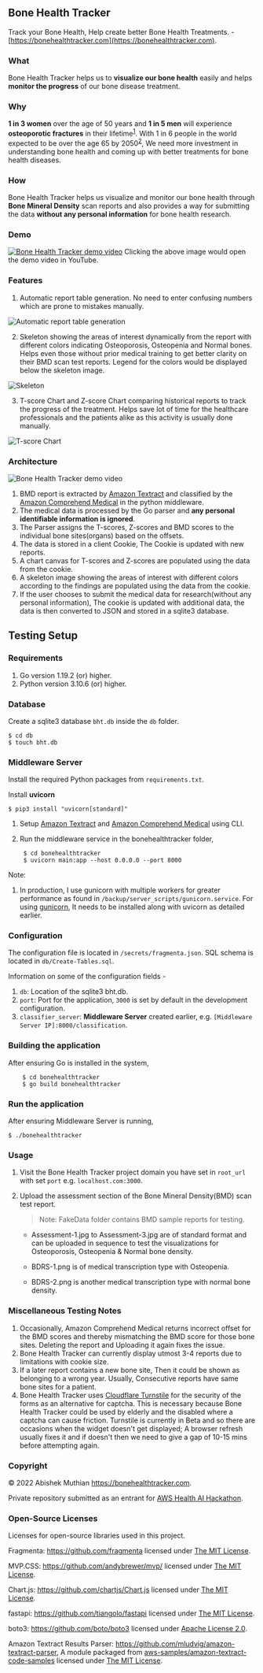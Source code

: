 ## Bone Health Tracker
Track your Bone Health, Help create better Bone Health Treatments. - [https://bonehealthtracker.com](https://bonehealthtracker.com).

### What
Bone Health Tracker helps us to **visualize our bone health** easily and helps **monitor the progress** of our bone disease treatment.

### Why
**1 in 3 women** over the age of 50 years and **1 in 5 men** will experience **osteoporotic fractures** in their lifetime<sup>[1](https://www.ncbi.nlm.nih.gov/pmc/articles/PMC5335887/)</sup>. With 1 in 6 people in the world expected to be over the age 65 by 2050<sup>[2](https://www.un.org/development/desa/en/news/population/our-world-is-growing-older.html)</sup>, We need more investment in understanding bone health and coming up with better treatments for bone health diseases.

### How
Bone Health Tracker helps us visualize and monitor our bone health through **Bone Mineral Density** scan reports and also provides a way for submitting the data **without any personal information** for bone health research.

### Demo
[![Bone Health Tracker demo video](backup/demo/bonehealthtracker_featured_image.png)](https://www.youtube.com/watch?v=5F_4vry5EJ4)
Clicking the above image would open the demo video in YouTube.

### Features
1. Automatic report table generation. No need to enter confusing numbers which are prone to mistakes manually.
   
![Automatic report table generation](backup/demo/table-2.png)

2. Skeleton showing the areas of interest dynamically from the report with different colors indicating Osteoporosis, Osteopenia and Normal bones. Helps even those without prior medical training to get better clarity on their BMD scan test reports. Legend for the colors would be displayed below the skeleton image.

![Skeleton](backup/demo/skeleton.png)

3. T-score Chart and Z-score Chart comparing historical reports to track the progress of the treatment. Helps save lot of time for the healthcare professionals and the patients alike as this activity is usually done manually.

![T-score Chart](backup/demo/T-score-chart.png)


### Architecture
![Bone Health Tracker demo video](backup/demo/BHT_Architecture.jpg)

1. BMD report is extracted by [Amazon Textract](https://aws.amazon.com/textract/) and classified by the [Amazon Comprehend Medical](https://aws.amazon.com/comprehend/medical/) in the python middleware. 
2. The medical data is processed by the Go parser and **any personal identifiable information is ignored**.
3. The Parser assigns the T-scores, Z-scores and BMD scores to the individual bone sites(organs) based on the offsets.
4. The data is stored in a client Cookie, The Cookie is updated with new reports.
5. A chart canvas for T-scores and Z-scores are populated using the data from the cookie.
6. A skeleton image showing the areas of interest with different colors according to the findings are populated using the data from the cookie.
7. If the user chooses to submit the medical data for research(without any personal information), The cookie is updated with additional data, the data is then converted to JSON and stored in a sqlite3 database.

## Testing Setup

### Requirements
1. Go version 1.19.2 (or)  higher.
2. Python version 3.10.6 (or) higher.

### Database
Create a sqlite3 database `bht.db` inside the `db` folder.

```
$ cd db 
$ touch bht.db
```

### Middleware Server
Install the required Python packages from `requirements.txt`.

Install **uvicorn** 

```
$ pip3 install "uvicorn[standard]"
```

1. Setup [Amazon Textract](https://docs.aws.amazon.com/textract/latest/dg/getting-started.html) and [Amazon Comprehend Medical](https://docs.aws.amazon.com/comprehend-medical/latest/dev/comprehendmedical-gettingstarted.html) using CLI.

2. Run the middleware service in the bonehealthtracker folder, 

        $ cd bonehealthtracker
        $ uvicorn main:app --host 0.0.0.0 --port 8000

Note: 
1. In production, I use gunicorn with multiple workers for greater performance as found in `/backup/server_scripts/gunicorn.service`. For using [gunicorn](https://gunicorn.org/), It needs to be installed along with uvicorn as detailed earlier.


### Configuration
The configuration file is located in `/secrets/fragmenta.json`.
SQL schema is located in `db/Create-Tables.sql`.

Information on some of the configuration fields  -

1. `db`: Location of the sqlite3 bht.db.
2. `port`: Port for the application, `3000` is set by default in the development configuration.
3. `classifier_server`: **Middleware Server** created earlier, e.g. `[Middleware Server IP]:8000/classification`.


### Building the application
After ensuring Go is installed in the system,
        
        $ cd bonehealthtracker
        $ go build bonehealthtracker

### Run the application
After ensuring Middleware Server is running,

    $ ./bonehealthtracker

### Usage
1. Visit the Bone Health Tracker project domain you have set in `root_url` with set `port` e.g. `localhost.com:3000`.
2. Upload the assessment section of the Bone Mineral Density(BMD) scan test report.
   >Note: FakeData folder contains BMD sample reports for testing.

   - Assessment-1.jpg to Assessment-3.jpg are of standard format and can be uploaded in sequence to test the visualizations for Osteoporosis, Osteopenia & Normal bone density.

   - BDRS-1.png is of medical transcription type with Osteopenia.

   - BDRS-2.png is another medical transcription type with normal bone density.

### Miscellaneous Testing Notes
1. Occasionally, Amazon Comprehend Medical returns incorrect offset for the BMD scores and thereby mismatching the BMD score for those bone sites. Deleting the report and Uploading it again fixes the issue.
2. Bone Health Tracker can currently display utmost 3-4 reports due to limitations with cookie size.
3. If a later report contains a new bone site, Then it could be shown as belonging to a wrong year. Usually, Consecutive reports have same bone sites for a patient.
4. Bone Health Tracker uses [Cloudflare Turnstile](https://www.cloudflare.com/products/turnstile/) for the security of the forms as an alternative for captcha. This is necessary because Bone Health Tracker could be used by elderly and the disabled where a captcha can cause friction. Turnstile is currently in Beta and so there are occasions when the widget doesn't get displayed; A browser refresh usually fixes it and if doesn't then we need to give a gap of 10-15 mins before attempting again.

### Copyright
© 2022 Abishek Muthian https://bonehealthtracker.com.

Private repository submitted as an entrant for [AWS Health AI Hackathon](https://awshealthai.devpost.com/).

### Open-Source Licenses
Licenses for open-source libraries used in this project.

Fragmenta: https://github.com/fragmenta licensed under [The MIT License](https://github.com/andybrewer/mvp/blob/master/LICENSE).

MVP.CSS: https://github.com/andybrewer/mvp/ licensed under [The MIT License](https://github.com/fragmenta/fragmenta-cms/blob/master/LICENSE).

Chart.js: https://github.com/chartjs/Chart.js licensed under [The MIT License](https://github.com/chartjs/Chart.js/blob/master/LICENSE.md).

fastapi: https://github.com/tiangolo/fastapi licensed under [The MIT License](https://github.com/tiangolo/fastapi/blob/master/LICENSE).

boto3: https://github.com/boto/boto3 licensed under [Apache License 2.0](https://github.com/boto/boto3/blob/develop/LICENSE).

Amazon Textract Results Parser: https://github.com/mludvig/amazon-textract-parser, A module packaged from   [aws-samples/amazon-textract-code-samples](https://github.com/aws-samples/amazon-textract-code-samples) licensed under [The MIT License](https://github.com/aws-samples/amazon-textract-code-samples/blob/master/LICENSE).




